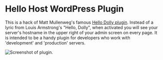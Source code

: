 # Hello Host WordPress Plugin

This is a hack of Matt Mullenweg's famous [Hello Dolly plugin](https://wordpress.org/plugins/hello-dolly/). Instead of a lyric from Louis Armstrong's "Hello, Dolly", when activated you will see your server's hostname in the upper right of your admin screen on every page. It is intended to be a handy plugin for developers who work with 'development' and 'production' servers.

![Screenshot of plugin.](https://corenominal.org/wp-content/uploads/2016/07/hello-host-wordpress-plugin-cropped.png)

